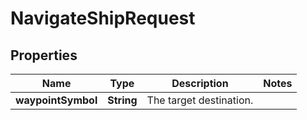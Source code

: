 

# NavigateShipRequest


## Properties

| Name | Type | Description | Notes |
|------------ | ------------- | ------------- | -------------|
|**waypointSymbol** | **String** | The target destination. |  |



